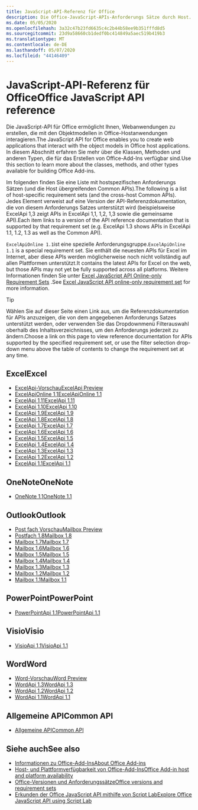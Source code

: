 ```yaml
---
title: JavaScript-API-Referenz für Office
description: Die Office-JavaScript-APIs-Anforderungs Sätze durch Host.
ms.date: 05/05/2020
ms.openlocfilehash: 3a32c47b23fd6635c4c2b44b58ee9b351fffd8d5
ms.sourcegitcommit: 23d9a58660cb1dedf0bc414849a5aec519b419b3
ms.translationtype: MT
ms.contentlocale: de-DE
ms.lasthandoff: 05/07/2020
ms.locfileid: "44146409"
---
```

# <a name="office-javascript-api-reference"></a><span data-ttu-id="df52f-103">JavaScript-API-Referenz für Office</span><span class="sxs-lookup"><span data-stu-id="df52f-103">Office JavaScript API reference</span></span>

<span data-ttu-id="df52f-104">Die JavaScript-API für Office ermöglicht Ihnen, Webanwendungen zu erstellen, die mit den Objektmodellen in Office-Hostanwendungen interagieren.</span><span class="sxs-lookup"><span data-stu-id="df52f-104">The JavaScript API for Office enables you to create web applications that interact with the object models in Office host applications.</span></span> <span data-ttu-id="df52f-105">In diesem Abschnitt erfahren Sie mehr über die Klassen, Methoden und anderen Typen, die für das Erstellen von Office-Add-Ins verfügbar sind.</span><span class="sxs-lookup"><span data-stu-id="df52f-105">Use this section to learn more about the classes, methods, and other types available for building Office Add-ins.</span></span>

<span data-ttu-id="df52f-106">Im folgenden finden Sie eine Liste mit hostspezifischen Anforderungs Sätzen (und die Host übergreifenden Common APIs).</span><span class="sxs-lookup"><span data-stu-id="df52f-106">The following is a list of host-specific requirement sets (and the cross-host Common APIs).</span></span> <span data-ttu-id="df52f-107">Jedes Element verweist auf eine Version der API-Referenzdokumentation, die von diesem Anforderungs Satzes unterstützt wird (beispielsweise ExcelApi 1,3 zeigt APIs in ExcelApi 1,1, 1,2, 1,3 sowie die gemeinsame API).</span><span class="sxs-lookup"><span data-stu-id="df52f-107">Each item links to a version of the API reference documentation that is supported by that requirement set (e.g. ExcelApi 1.3 shows APIs in ExcelApi 1.1, 1.2, 1.3 as well as the Common API).</span></span>

<span data-ttu-id="df52f-108">`ExcelApiOnline 1.1`ist eine spezielle Anforderungsgruppe.</span><span class="sxs-lookup"><span data-stu-id="df52f-108">`ExcelApiOnline 1.1` is a special requirement set.</span></span> <span data-ttu-id="df52f-109">Sie enthält die neuesten APIs für Excel im Internet, aber diese APIs werden möglicherweise noch nicht vollständig auf allen Plattformen unterstützt.</span><span class="sxs-lookup"><span data-stu-id="df52f-109">It contains the latest APIs for Excel on the web, but those APIs may not yet be fully supported across all platforms.</span></span> <span data-ttu-id="df52f-110">Weitere Informationen finden Sie unter [Excel JavaScript API Online-only Requirement Sets](/office/dev/add-ins/reference/requirement-sets/excel-api-online-requirement-set) .</span><span class="sxs-lookup"><span data-stu-id="df52f-110">See [Excel JavaScript API online-only requirement set](/office/dev/add-ins/reference/requirement-sets/excel-api-online-requirement-set) for more information.</span></span>

> [!TIP]
> <span data-ttu-id="df52f-111">Wählen Sie auf dieser Seite einen Link aus, um die Referenzdokumentation für APIs anzuzeigen, die von dem angegebenen Anforderungs Satzes unterstützt werden, oder verwenden Sie das Dropdownmenü Filterauswahl oberhalb des Inhaltsverzeichnisses, um den Anforderungs jederzeit zu ändern.</span><span class="sxs-lookup"><span data-stu-id="df52f-111">Choose a link on this page to view reference documentation for APIs supported by the specified requirement set, or use the filter selection drop-down menu above the table of contents to change the requirement set at any time.</span></span>

## <a name="excel"></a><span data-ttu-id="df52f-112">Excel</span><span class="sxs-lookup"><span data-stu-id="df52f-112">Excel</span></span>

- [<span data-ttu-id="df52f-113">ExcelApi-Vorschau</span><span class="sxs-lookup"><span data-stu-id="df52f-113">ExcelApi Preview</span></span>](/javascript/api/excel?view=excel-js-preview)
- [<span data-ttu-id="df52f-114">ExcelApiOnline 1,1</span><span class="sxs-lookup"><span data-stu-id="df52f-114">ExcelApiOnline 1.1</span></span>](/javascript/api/excel?view=excel-js-online)
- [<span data-ttu-id="df52f-115">ExcelApi 1,11</span><span class="sxs-lookup"><span data-stu-id="df52f-115">ExcelApi 1.11</span></span>](/javascript/api/excel?view=excel-js-1.11)
- [<span data-ttu-id="df52f-116">ExcelApi 1.10</span><span class="sxs-lookup"><span data-stu-id="df52f-116">ExcelApi 1.10</span></span>](/javascript/api/excel?view=excel-js-1.10)
- [<span data-ttu-id="df52f-117">ExcelApi 1.9</span><span class="sxs-lookup"><span data-stu-id="df52f-117">ExcelApi 1.9</span></span>](/javascript/api/excel?view=excel-js-1.9)
- [<span data-ttu-id="df52f-118">ExcelApi 1.8</span><span class="sxs-lookup"><span data-stu-id="df52f-118">ExcelApi 1.8</span></span>](/javascript/api/excel?view=excel-js-1.8)
- [<span data-ttu-id="df52f-119">ExcelApi 1.7</span><span class="sxs-lookup"><span data-stu-id="df52f-119">ExcelApi 1.7</span></span>](/javascript/api/excel?view=excel-js-1.7)
- [<span data-ttu-id="df52f-120">ExcelApi 1.6</span><span class="sxs-lookup"><span data-stu-id="df52f-120">ExcelApi 1.6</span></span>](/javascript/api/excel?view=excel-js-1.6)
- [<span data-ttu-id="df52f-121">ExcelApi 1.5</span><span class="sxs-lookup"><span data-stu-id="df52f-121">ExcelApi 1.5</span></span>](/javascript/api/excel?view=excel-js-1.5)
- [<span data-ttu-id="df52f-122">ExcelApi 1.4</span><span class="sxs-lookup"><span data-stu-id="df52f-122">ExcelApi 1.4</span></span>](/javascript/api/excel?view=excel-js-1.4)
- [<span data-ttu-id="df52f-123">ExcelApi 1.3</span><span class="sxs-lookup"><span data-stu-id="df52f-123">ExcelApi 1.3</span></span>](/javascript/api/excel?view=excel-js-1.3)
- [<span data-ttu-id="df52f-124">ExcelApi 1.2</span><span class="sxs-lookup"><span data-stu-id="df52f-124">ExcelApi 1.2</span></span>](/javascript/api/excel?view=excel-js-1.2)
- [<span data-ttu-id="df52f-125">ExcelApi 1.1</span><span class="sxs-lookup"><span data-stu-id="df52f-125">ExcelApi 1.1</span></span>](/javascript/api/excel?view=excel-js-1.1)

## <a name="onenote"></a><span data-ttu-id="df52f-126">OneNote</span><span class="sxs-lookup"><span data-stu-id="df52f-126">OneNote</span></span>

- [<span data-ttu-id="df52f-127">OneNote 1,1</span><span class="sxs-lookup"><span data-stu-id="df52f-127">OneNote 1.1</span></span>](/javascript/api/onenote?view=onenote-js-1.1)

## <a name="outlook"></a><span data-ttu-id="df52f-128">Outlook</span><span class="sxs-lookup"><span data-stu-id="df52f-128">Outlook</span></span>

- [<span data-ttu-id="df52f-129">Post fach Vorschau</span><span class="sxs-lookup"><span data-stu-id="df52f-129">Mailbox Preview</span></span>](/javascript/api/outlook?view=outlook-js-preview)
- [<span data-ttu-id="df52f-130">Postfach 1.8</span><span class="sxs-lookup"><span data-stu-id="df52f-130">Mailbox 1.8</span></span>](/javascript/api/outlook?view=outlook-js-1.8)
- [<span data-ttu-id="df52f-131">Mailbox 1.7</span><span class="sxs-lookup"><span data-stu-id="df52f-131">Mailbox 1.7</span></span>](/javascript/api/outlook?view=outlook-js-1.7)
- [<span data-ttu-id="df52f-132">Mailbox 1.6</span><span class="sxs-lookup"><span data-stu-id="df52f-132">Mailbox 1.6</span></span>](/javascript/api/outlook?view=outlook-js-1.6)
- [<span data-ttu-id="df52f-133">Mailbox 1.5</span><span class="sxs-lookup"><span data-stu-id="df52f-133">Mailbox 1.5</span></span>](/javascript/api/outlook?view=outlook-js-1.5)
- [<span data-ttu-id="df52f-134">Mailbox 1.4</span><span class="sxs-lookup"><span data-stu-id="df52f-134">Mailbox 1.4</span></span>](/javascript/api/outlook?view=outlook-js-1.4)
- [<span data-ttu-id="df52f-135">Mailbox 1.3</span><span class="sxs-lookup"><span data-stu-id="df52f-135">Mailbox 1.3</span></span>](/javascript/api/outlook?view=outlook-js-1.3)
- [<span data-ttu-id="df52f-136">Mailbox 1.2</span><span class="sxs-lookup"><span data-stu-id="df52f-136">Mailbox 1.2</span></span>](/javascript/api/outlook?view=outlook-js-1.2)
- [<span data-ttu-id="df52f-137">Mailbox 1.1</span><span class="sxs-lookup"><span data-stu-id="df52f-137">Mailbox 1.1</span></span>](/javascript/api/outlook?view=outlook-js-1.1)

## <a name="powerpoint"></a><span data-ttu-id="df52f-138">PowerPoint</span><span class="sxs-lookup"><span data-stu-id="df52f-138">PowerPoint</span></span>

- [<span data-ttu-id="df52f-139">PowerPointApi 1.1</span><span class="sxs-lookup"><span data-stu-id="df52f-139">PowerPointApi 1.1</span></span>](/javascript/api/powerpoint?view=powerpoint-js-1.1)

## <a name="visio"></a><span data-ttu-id="df52f-140">Visio</span><span class="sxs-lookup"><span data-stu-id="df52f-140">Visio</span></span>

- [<span data-ttu-id="df52f-141">VisioApi 1,1</span><span class="sxs-lookup"><span data-stu-id="df52f-141">VisioApi 1.1</span></span>](/javascript/api/visio?view=visio-js-1.1)

## <a name="word"></a><span data-ttu-id="df52f-142">Word</span><span class="sxs-lookup"><span data-stu-id="df52f-142">Word</span></span>

- [<span data-ttu-id="df52f-143">Word-Vorschau</span><span class="sxs-lookup"><span data-stu-id="df52f-143">Word Preview</span></span>](/javascript/api/word?view=word-js-preview)
- [<span data-ttu-id="df52f-144">WordApi 1.3</span><span class="sxs-lookup"><span data-stu-id="df52f-144">WordApi 1.3</span></span>](/javascript/api/word?view=word-js-1.3)
- [<span data-ttu-id="df52f-145">WordApi 1.2</span><span class="sxs-lookup"><span data-stu-id="df52f-145">WordApi 1.2</span></span>](/javascript/api/word?view=word-js-1.2)
- [<span data-ttu-id="df52f-146">WordApi 1.1</span><span class="sxs-lookup"><span data-stu-id="df52f-146">WordApi 1.1</span></span>](/javascript/api/word?view=word-js-1.1)

## <a name="common-api"></a><span data-ttu-id="df52f-147">Allgemeine API</span><span class="sxs-lookup"><span data-stu-id="df52f-147">Common API</span></span>

- [<span data-ttu-id="df52f-148">Allgemeine API</span><span class="sxs-lookup"><span data-stu-id="df52f-148">Common API</span></span>](/javascript/api/office?view=common-js)

## <a name="see-also"></a><span data-ttu-id="df52f-149">Siehe auch</span><span class="sxs-lookup"><span data-stu-id="df52f-149">See also</span></span>

- [<span data-ttu-id="df52f-150">Informationen zu Office-Add-Ins</span><span class="sxs-lookup"><span data-stu-id="df52f-150">About Office Add-ins</span></span>](/office/dev/add-ins/overview)
- [<span data-ttu-id="df52f-151">Host- und Plattformverfügbarkeit von Office-Add-Ins</span><span class="sxs-lookup"><span data-stu-id="df52f-151">Office Add-in host and platform availability</span></span>](/office/dev/add-ins/overview/office-add-in-availability)
- [<span data-ttu-id="df52f-152">Office-Versionen und Anforderungssätze</span><span class="sxs-lookup"><span data-stu-id="df52f-152">Office versions and requirement sets</span></span>](/office/dev/add-ins/develop/office-versions-and-requirement-sets)
- [<span data-ttu-id="df52f-153">Erkunden der Office JavaScript API mithilfe von Script Lab</span><span class="sxs-lookup"><span data-stu-id="df52f-153">Explore Office JavaScript API using Script Lab</span></span>](/office/dev/add-ins/overview/explore-with-script-lab)
